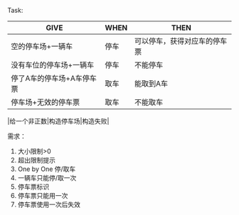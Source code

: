 Task:

|         GIVE       |WHEN                          |THEN                         |
|----------------|-------------------------------|-----------------------------|
|空的停车场+一辆车|停车|可以停车，获得对应车的停车票|
|没有车位的停车场+一辆车|停车|不能停车|
|停了A车的停车场+A车停车票|取车|能取到A车|
|停车场+无效的停车票|取车|不能取车|

|给一个非正数|构造停车场|构造失败|

需求：
1. 大小限制>0
1. 超出限制提示
1. One by One 停/取车
1. 一辆车只能停/取一次
1. 停车票标识
1. 停车票只能用一次
1. 停车票使用一次后失效